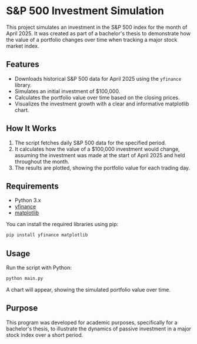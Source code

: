 # S&P 500 Investment Simulation

This project simulates an investment in the S&P 500 index for the month of April 2025. It was created as part of a bachelor's thesis to demonstrate how the value of a portfolio changes over time when tracking a major stock market index.

## Features
- Downloads historical S&P 500 data for April 2025 using the `yfinance` library.
- Simulates an initial investment of $100,000.
- Calculates the portfolio value over time based on the closing prices.
- Visualizes the investment growth with a clear and informative matplotlib chart.

## How It Works
1. The script fetches daily S&P 500 data for the specified period.
2. It calculates how the value of a $100,000 investment would change, assuming the investment was made at the start of April 2025 and held throughout the month.
3. The results are plotted, showing the portfolio value for each trading day.

## Requirements
- Python 3.x
- [yfinance](https://pypi.org/project/yfinance/)
- [matplotlib](https://matplotlib.org/)

You can install the required libraries using pip:

```bash
pip install yfinance matplotlib
```

## Usage
Run the script with Python:

```bash
python main.py
```

A chart will appear, showing the simulated portfolio value over time.

## Purpose
This program was developed for academic purposes, specifically for a bachelor's thesis, to illustrate the dynamics of passive investment in a major stock index over a short period.


